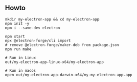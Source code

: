 ## Howto

    mkdir my-electron-app && cd my-electron-app
    npm init -y
    npm i --save-dev electron

    npm start
    npx @electron-forge/cli import
    # remove @electron-forge/maker-deb from package.json
    npm run make

    # Run in Linux
    out/my-electron-app-linux-x64/my-electron-app

    # Run in macos
    open out/my-electron-app-darwin-x64/my-my-electron-app.app
